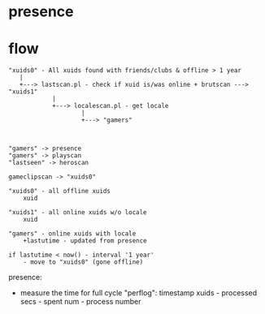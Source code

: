# presence

# flow
```
"xuids0" - All xuids found with friends/clubs & offline > 1 year
   |
   +---> lastscan.pl - check if xuid is/was online + brutscan ---> "xuids1"
			|
			+---> localescan.pl	- get locale
					|
					+---> "gamers"



"gamers" -> presence
"gamers" -> playscan
"lastseen" -> heroscan

gameclipscan -> "xuids0"

"xuids0" - all offline xuids
	xuid

"xuids1" - all online xuids w/o locale
	xuid

"gamers" - online xuids with locale
	+lastutime - updated from presence

if lastutime < now() - interval '1 year'
	- move to "xuids0" (gone offline)

```

presence:
 - measure the time for full cycle
	"perflog":
		timestamp
		xuids 	- processed
		secs	- spent
		num		- process number




